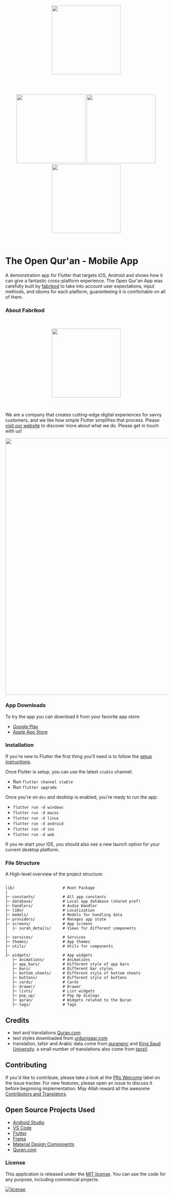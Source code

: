 <br />
<p align="center">
<img width="215" src="https://github.com/fabrikod/the-open-quran/blob/main/assets/images/logo_pic.png?raw=true">
</p>
<br />

<br />
<p align="center">
<img width="215" src="https://github.com/fabrikod/the-open-quran/blob/develop/assets/images/Juz%20Grid.png?raw=true">
<img width="215" src="https://github.com/fabrikod/the-open-quran/blob/develop/assets/images/Translation%20-%20Audio%20Player.png?raw=true">
<img width="215" src="https://github.com/fabrikod/the-open-quran/blob/develop/assets/images/Juz%20List.png?raw=true">
</p>
<br />


# The Open Qur'an - Mobile App

A demonstration app for Flutter that targets iOS, Android and shows how it can give a fantastic cross-platform experience.
The Open Qur'an App was carefully built by [fabrikod](https://fabrikod.com) to take into account user expectations, input methods, and idioms for each platform, guaranteeing it is comfortable on all of them. 


### About Fabrikod

<br />
<p align="center">
<img width="215" src="https://www.fabrikod.com/logo.jpg">
</p>
<br />

We are a company that creates cutting-edge digital experiences for savvy customers, and we like how simple Flutter simplifies that process.
Please [visit our website](https://fabrikod.com) to discover more about what we do.
Please get in touch with us! 

<p align="center"><img src="https://flutter.gskinner.com/folio/assets/images/git_dashes.png?" width="800px"></p>

### App Downloads

To try the app you can download it from your favorite app store:
* [Google Play](https://play.google.com)
* [Apple App Store](https://appstore.com)

### Installation

If you're new to Flutter the first thing you'll need is to follow the [setup instructions](https://flutter.dev/docs/get-started/install). 

Once Flutter is setup, you can use the latest `stable` channel:
 * Run `flutter channel stable`
 * Run `flutter upgrade`

Once you're on `dev` and desktop is enabled, you're ready to run the app:
* `flutter run -d windows`
* `flutter run -d macos`
* `flutter run -d linux`
* `flutter run -d android`
* `flutter run -d ios`
* `flutter run -d web`

If you re-start your IDE, you should also see a new launch option for your current desktop platform.

### File Structure

A High-level overview of the project structure:
```

lib/                     # Root Package
|
├─ constants/            # All app constants
├─ database/             # Local app database (shared pref) 
├─ handlers/             # Audio Handler
├─ l10n/                 # Localization
├─ models/               # Models for handling data    
├─ providers/            # Manages app state
├─ screens/              # App screens
│  ├─ surah_details/     # Views for different components
|
├─ services/             # Services 
├─ themes/               # App themes 
├─ utils/                # Utils for components 
│
├─ widgets/              # App widgets
   ├─ animations/        # Animations
   ├─ app_bars/          # Different style of app bars
   ├─ bars/              # Different bar styles
   ├─ bottom_sheets/     # Different style of bottom sheets
   ├─ buttons/           # Different style of buttons
   ├─ cards/             # Cards
   ├─ drawer/            # Drawer
   ├─ lists/             # List widgets
   ├─ pop_up/            # Pop Up dialogs
   ├─ quran/             # Widgets related to the Quran
   ├─ tags/              # Tags

```

## Credits

* text and translations [Quran.com](https://quran.api-docs.io/v4)
* text styles downloaded from [urdunigaar.com](https://urdunigaar.com/download-quranic-font-quran-standard-font-islamic-fonts/)
* translation, tafsir and Arabic data come from [quranenc](https://quranenc.com) and [King Saud University](https://quran.ksu.edu.sa). a small number of translations also come from [tanzil](http://tanzil.net).

## Contributing

If you'd like to contribute, please take a look at the [PRs Welcome](https://github.com/fabrikod/the-open-quran/issues?q=is%3Aopen+is%3Aissue+label%3A%22PRs+Welcome%22) label on the issue tracker. For new features, please open an issue to discuss it before beginning implementation.
May Allah reward all the awesome [Contributors and Translators](https://github.com/quran/quran_android/blob/master/CONTRIBUTORS.md).



## Open Source Projects Used

* [Android Studio](https://developer.android.com/studio?gclid=Cj0KCQiA0oagBhDHARIsAI-BbgciR2_gugCRVcF8rsi9XOfx0ITaWZcyypUSNvJgMVfg29Jf2iPXhWUaAqiaEALw_wcB&gclsrc=aw.ds)
* [VS Code](https://code.visualstudio.com/)
* [Flutter](https://flutter.dev/)
* [Figma](https://www.figma.com/)
* [Material Design Components](https://github.com/material-components/material-components-android)
* [Quran.com](https://quran.api-docs.io/v4)


### License

This application is released under the [MIT license](LICENSE.md). You can use the code for any purpose, including commercial projects.

[![license](https://img.shields.io/badge/License-MIT-yellow.svg)](https://opensource.org/licenses/MIT)

